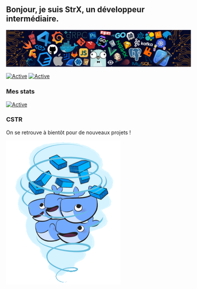 ## Bonjour, je suis StrX, un développeur intermédiaire.
![](https://github.com/aslakoffi/aslakoffi/blob/master/icons/header_.png)

[![Active](https://img.shields.io/badge/Langages-JS%20/%20Py%20/%20SHELL%20/%20Php/%20TS/%20Java-cyan?style=flat-square)](https://www.github.com/cstif)
[![Active](https://img.shields.io/badge/Discord-CLICK-blue?style=flat-square&logo=discord)](https://discord.gg/a8Aypt7p) 

### Mes stats

[![Active](https://github-readme-stats.vercel.app/api?username=CSTIF&show_icons=true&theme=dark&count_private=true&hide=prs,issues)](https://www.github.com/CSTIF)

### CSTR

On se retrouve à bientôt pour de nouveaux projets !

![](https://github.com/aslakoffi/aslakoffi/blob/master/icons/docker.gif)
